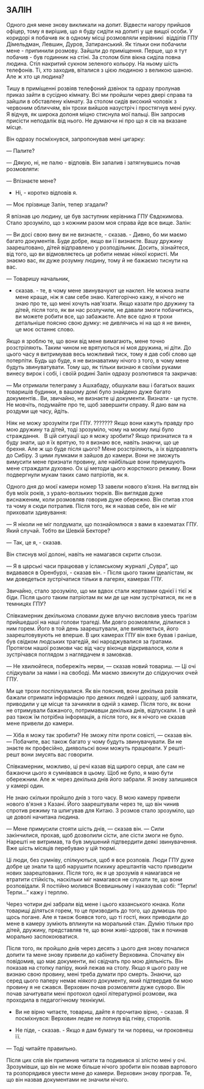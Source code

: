 ## ЗАЛІН

Одного дня мене знову викликали на допит.
Відвести нагору прийшов офіцер, тому я вирішив, що я буду сидіти на допиті у ще вищої особи.
У коридорі я побачив як в одному місці розмовляли керівникі  відділів ГПУ Дімельдман, Левшин, Дуров, Затиранський.
Як тільки они побачили мене - припинили розмову.
Зайшли до приміщення.
Перше, що я тут побачив - був годинник на стіні.
За столом біля вікна сиділа повна людина.
Стіл накритий сукном зеленого кольору.
На ньому шість телефонів.
Ті, хто заходив, віталися з цією людиною з великою шаною.
Але ж хто ця людина?

Тишу в приміщенні розвіяв телефоний дзвінок та одразу пролунав приказ зайти в сусідню кімнату.
Всі ми пройшли через двері справа та зайшли в обставлену кімнату.
За столом сидів високий чоловік з червоним обличчям, він трохи вийшов назустріч і простягнув мені руку.
Я відчув, як широка долоня міцно стиснула мої пальці.
Він запросив присісти неподалік від нього.
Не думаючи ні про що я сів на вказане місце.

Він одразу посміхнувся, запропонував мені цигарку:

— Палите?

— Дякую, ні, не палю - відповів.
Він запалив і затягнувшись почав розмовляти:

— Впізнаєте мене?

- Ні, - коротко відповів я.

— Моє прізвище Залін, тепер згадали?

Я впізнав цю людину, це був заступник керівника ГПУ Євдокимова.
Стало зрозуміло, що з кожним разом моя справа йде все вище.
Залін:

— Ви досі свою вину ви не визнаєте, - сказав. - Дивно, бо ми маємо багато документів.
Буде добре, якщо ви її визнаєте.
Вашу дружину заарештовано, дітей відправлено у розподільник.
Досить, зізнайтеся, від того, що ви відмовляєтесь це робити немає ніякої користі.
Ми знаємо вас, як дуже розумну людину, тому й не бажаємо тиснути на вас.

— Товаришу начальник,

- сказав. - те, в чому мене звинувачуют це наклеп.
Не можна знати мене краще, ніж я сам себе знаю.
Категорічно кажу, я нічого не знаю про те, що мені хочуть нав'язати.
Якщо казати про дружину та дітей, після того, як ви нас розлучили, не давали змоги побачитись, ви можете робити все, що забажаєте.
Але все одно я трохи детальніше поясню свою думку: не дивлячись ні на що я не винен, це моє останнє слово.

Якщо я зроблю те, що вони від мене вимагають, мене точно розстріляють.
Таким чином не врятуються ні моя дружина, ні діти.
До цього часу я витримував весь можливий тиск, тому я дав собі слово ще потерпіти.
Будь що буде, я не визнаватиму нічого з того, в чому мене будуть звинуватувати.
Тому що, як тільки визнаю я своїми руками винесу вирок і собі, і своїй родині
Залін одразу розлютився та закричав:

— Ми отримали телеграму з Ашхабаду, обшукали ваш і багатьох ваших товаришів будинки, в вашому домі було знайдено дуже багато документів..
Ви, звичайно, не визнаєте ці документи.
Визнати - це пусте.
Не мовчіть, подумайте про те, щоб завершити справу.
Я даю вам на роздуми ще часу, йдіть.

Ніяк не можу зрозуміти гри ГПУ.
??????? Якщо вони кажуть правду про мою дружину та дітей, тоді зрозуміло, чому на моєму лиці було страждання.  
В цій ситуації що я можу зробити?
Якщо признатися та я буду знати, що я їх врятую, то я визнаю все, навіть знаючи, що це брехня.
Але ж що буде після цього?
Мене розстріляють, а іх відправлять до Сибіру.
З цими лумками я зайшов до камери.
Вони не зможуть вимусити мене признати провину, але найбільше вони примушують мене страждати духовно.
Ох ці методи цього жорстокого режиму.
Вони подвергнули мукам таких само патріотів, як я.

Одного дня до моєї камери номер 13 завели нового в’язня.
На вигляд він був моїх років, з урало-волзьких тюрків.
Він виглядав дуже виснаженим, коли розмовляв говорив дуже обережно.
Він спитав хтоя та чому я сюди потрапив.
Після того, як я назвав себе, він не міг приховати здивування:

— Я ніколи не міг полдумати, що познайомлюся з вами в казематах ГПУ.
Який случай.
Тобто ви Шевкій Бекторе?

— Так, це я, - сказав.

Він стиснув мої долоні, навіть не намагався скрити сльози.

— Я в царські часи працював у ісламському журналі „Сувра”, що видавався в Оренбурзі, - сказав він. - Після цього таким ідеалістам, як ми доведеться зустрічатися тільки в лагерях, камерах ГПУ.

Звичайно, стало зрозуміло, що ми вдвох стали жертвами однієї і тієї ж біди.
Після цього таким патріотам як ми де ще нам зустрічатися, як не в темницях ГПУ?

Співкамерник декількома словами дуже влучно висловив увесь трагізм прийшедшої на наші голови трагеді.
Ми довго розмовляли, ділилися з ним горем.
Його в той день заарештували, але виявляється, його заарештовувують не вперше.
В цих камерах ГПУ він вже бував і раніше, був свідком людських трагедій, які народжувалися за ґратами.
Протягом нашої розмови час від часу віконце відкривалося, коли я зустрічався поглядом з наглядачем я замовкав.

— Не хвилюйтеся, побережіть нерви, — сказав новий товариш. — Ці очі слідкували за нами і на свободі.
Ми маємо звикнути до слідкуючих очей ГПУ.

Ми ще трохи поспілкувалися.
Як він пояснив, вони декілька разів бажали отримати інформацію про деяких людей і щоразу, щоб залякати, приводили у це місце та зачиняли в одній з камер.
Після того, як вони не отримували бажаного, потримавши декілька днів, відпускали.
І в цей раз також їм потрібна інформація, а після того, як я нічого не сказав мене привели до камери.

— Хіба я можу так зробити?
Не зможу піти проти совісті, — сказав він. — Побачите, вас також багато у чому будуть звинувачувати.
Ви не знаєте як професійно, диявольскі вони можуть працювати.
У решті-решт вони змусять вас говорити.

Співкамерник, можливо, ці речі казав від щирого серця, але сам не бажаючи цього я сумнівався в цьому.
Щоб не було, я маю бути обережним.
Але ж через декілька днів його забрали.
Я знову залишився у камері один.

Не знаю скільки пройшло днів з того часу.
В мою камеру привели нового в'язня з Казані.
Його заарештували через те, що він чинив спротив режиму та шпигував для Китаю.
З розмов стало зрозуміло, що це доволі начитана людина.

— Мене примусили стояти шість днів, — сказав він. — Сили закінчилися, прохав, щоб дозволили сісти, але сісти змоги не було.
Нарешті не витримав, та був змушений підтвердити деякі звинувачення.
Вже шість місяців перебуваю у цій тюрмі.

Ці люди, без сумніву, спілкуються, щоб я все розповів.
Люди ГПУ дуже добре це знали та щоб нарушити психику арештантів часто приводили нових заарештованих.
Після того, як я це зрозумів я намагався не втратити стійкість, наскільки міг намагався не слухати те, що вони розповідали.
Я постійно молився Всевишньому і наказував собі: “Терпи!Терпи...” кажу і терплю.

Через чотири дні забрали від мене і цього казанського юнака.
Коли товарищі діляться горем, то це призводить до того, що думаєшь про щось погане.
Але я також боявся того, що ті гості, яких приводили до мене в камеру зуміють вплинути на моральний стан.
Думію тільки про дітей, дружину, представляв те, що вони живі-здорові, так я починав  морально заспокоюватися.

Після того, як пройшло днів через десять з цього дня знову почалися допити та мене знову привели до кабінету Верховина.
Спочатку він повідомив, що має документи, які свідчать про мою діяльність.
Він показав на стопку папіру, який лежав на столу.
Якщо я цього разу не визнаю свою провину, мені треба думати про смерть.
Знаючи, що серед цього паперу немає ніякого документу, який підтвердив би мою провину я не сжався.
Верховин почав розмовляти дуже суворо.
Він почав зачитувати мені протокол одної літературної розмови, яка проходила в педагогічному технікумі.

- Ви не вірно читаєте, товариш, дайте я прочитаю вірно, - сказав.
Я посміхнувся:
Верховин ледве не лопнув від гніву, сторопів.

- Не піде, - сказав. - Якщо я дам бумагу ти чи порвеш, чи проковнеш її.

— Тоді читайте правильно.

Після цих слів він припинив читати та подивився зі злістю мені у очі.
Зрозумівши, що він не може більше нічого зробити він позвав вартового та розпорядився увести мене до камери.
Верховин знову програв.
Те, що він назвав документами не значили нічого.
